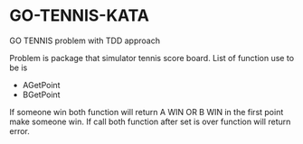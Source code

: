# GO-TENNIS-KATA
GO TENNIS problem with TDD approach

Problem is package that simulator tennis score board.
List of function use to be is
- AGetPoint 
- BGetPoint

If someone win both function will return A WIN OR B WIN in the first point make someone win.
If call both function after set is over function will return error. 
